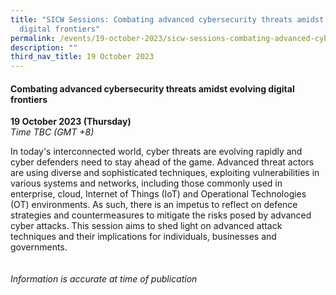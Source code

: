 ```yaml
---
title: "SICW Sessions: Combating advanced cybersecurity threats amidst evolving
  digital frontiers"
permalink: /events/19-october-2023/sicw-sessions-combating-advanced-cybersecurity-threats/
description: ""
third_nav_title: 19 October 2023
---
```

#### **Combating advanced cybersecurity threats amidst evolving digital frontiers**

**19 October 2023 (Thursday)**  
*Time TBC (GMT +8)*

In today's interconnected world, cyber threats are evolving rapidly and cyber defenders need to stay ahead of the game. Advanced threat actors are using diverse and sophisticated techniques, exploiting vulnerabilities in various systems and networks, including those commonly used in enterprise, cloud, Internet of Things (IoT) and Operational Technologies (OT) environments. As such, there is an impetus to reflect on defence strategies and countermeasures to mitigate the risks posed by advanced cyber attacks. This session aims to shed light on advanced attack techniques and their implications for individuals, businesses and governments.
<br><br><br>
*Information is accurate at time of publication*